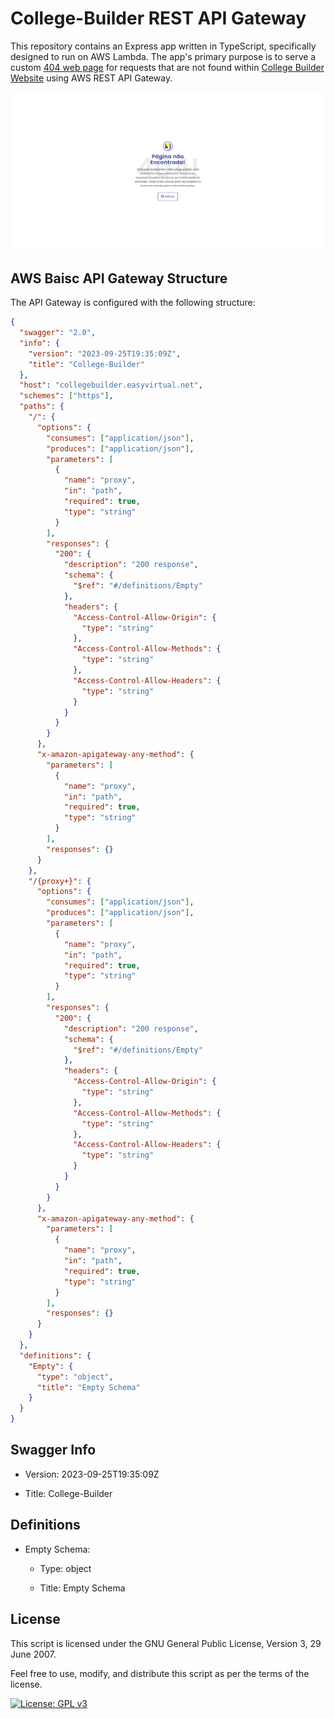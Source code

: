 # College-Builder REST API Gateway

This repository contains an Express app written in TypeScript, specifically designed to run on AWS Lambda. The app's primary purpose is to serve 
a custom [404 web page](https://collegebuilder.easyvirtual.net/404) for requests that are not found within [College Builder Website](https://collegebuilder.easyvirtual.net/) using AWS REST API Gateway.

<a href="https://collegebuilder.easyvirtual.net/404">
  <img src="https://github.com/College-Builder/College-Builder/blob/main/global-assets/College-Builder-Not-Found-App/page-image.png">
</a>

## AWS Baisc API Gateway Structure

The API Gateway is configured with the following structure:

```json
{
  "swagger": "2.0",
  "info": {
    "version": "2023-09-25T19:35:09Z",
    "title": "College-Builder"
  },
  "host": "collegebuilder.easyvirtual.net",
  "schemes": ["https"],
  "paths": {
    "/": {
      "options": {
        "consumes": ["application/json"],
        "produces": ["application/json"],
        "parameters": [
          {
            "name": "proxy",
            "in": "path",
            "required": true,
            "type": "string"
          }
        ],
        "responses": {
          "200": {
            "description": "200 response",
            "schema": {
              "$ref": "#/definitions/Empty"
            },
            "headers": {
              "Access-Control-Allow-Origin": {
                "type": "string"
              },
              "Access-Control-Allow-Methods": {
                "type": "string"
              },
              "Access-Control-Allow-Headers": {
                "type": "string"
              }
            }
          }
        }
      },
      "x-amazon-apigateway-any-method": {
        "parameters": [
          {
            "name": "proxy",
            "in": "path",
            "required": true,
            "type": "string"
          }
        ],
        "responses": {}
      }
    },
    "/{proxy+}": {
      "options": {
        "consumes": ["application/json"],
        "produces": ["application/json"],
        "parameters": [
          {
            "name": "proxy",
            "in": "path",
            "required": true,
            "type": "string"
          }
        ],
        "responses": {
          "200": {
            "description": "200 response",
            "schema": {
              "$ref": "#/definitions/Empty"
            },
            "headers": {
              "Access-Control-Allow-Origin": {
                "type": "string"
              },
              "Access-Control-Allow-Methods": {
                "type": "string"
              },
              "Access-Control-Allow-Headers": {
                "type": "string"
              }
            }
          }
        }
      },
      "x-amazon-apigateway-any-method": {
        "parameters": [
          {
            "name": "proxy",
            "in": "path",
            "required": true,
            "type": "string"
          }
        ],
        "responses": {}
      }
    }
  },
  "definitions": {
    "Empty": {
      "type": "object",
      "title": "Empty Schema"
    }
  }
}
```

## Swagger Info

- Version: 2023-09-25T19:35:09Z
  
- Title: College-Builder

## Definitions

- Empty Schema:
  
  - Type: object
    
  - Title: Empty Schema
 
##  License

This script is licensed under the GNU General Public License, Version 3, 29 June 2007.

Feel free to use, modify, and distribute this script as per the terms of the license.

[![License: GPL v3](https://img.shields.io/badge/License-GPL%20v3-blue.svg)](https://opensource.org/licenses/GPL-3.0)
